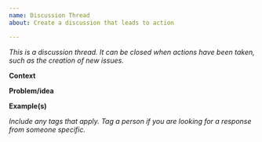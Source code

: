 ```yaml
---
name: Discussion Thread
about: Create a discussion that leads to action

---
```


_This is a discussion thread. It can be closed when actions have been taken, such as the creation of new issues._

**Context** 


**Problem/idea**


**Example(s)**


*Include any tags that apply. Tag a person if you are looking for a response from someone specific.*
